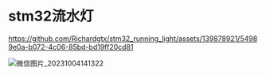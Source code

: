 # stm32流水灯
 https://github.com/Richardgtx/stm32_running_light/assets/139878921/54989e0a-b072-4c06-85bd-bd19ff20cd81

 
![微信图片_20231004141322](https://github.com/Richardgtx/running_light_stm32/assets/139878921/5377ef16-3ab1-440a-b2c5-115386d76070)
